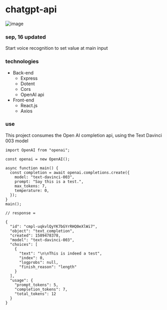 # chatgpt-api
![image](https://github.com/ElJohnnie/chatgpt-api/assets/54804502/b2bca7fa-5d5b-48db-9ba7-8c31d92c1ab9) 

### sep, 16 updated
Start voice recognition to set value at main input

### technologies
- Back-end
  - Express
  - Dotent
  - Cors
  - OpenAI api
- Front-end
    - React.js
    - Axios

### use
This project consumes the Open AI completion api, using the Text Davinci 003 model

```javascript=
import OpenAI from "openai";

const openai = new OpenAI();

async function main() {
  const completion = await openai.completions.create({
    model: "text-davinci-003",
    prompt: "Say this is a test.",
    max_tokens: 7,
    temperature: 0,
  });
}
main();

// response =

{
  "id": "cmpl-uqkvlQyYK7bGYrRHQ0eXlWi7",
  "object": "text_completion",
  "created": 1589478378,
  "model": "text-davinci-003",
  "choices": [
    {
      "text": "\n\nThis is indeed a test",
      "index": 0,
      "logprobs": null,
      "finish_reason": "length"
    }
  ],
  "usage": {
    "prompt_tokens": 5,
    "completion_tokens": 7,
    "total_tokens": 12
  }
}

```
